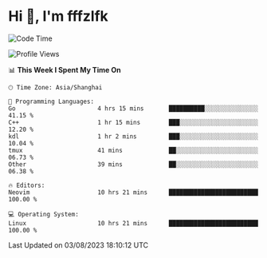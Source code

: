 # Hi 👋, I'm fffzlfk

<!--START_SECTION:waka-->
![Code Time](http://img.shields.io/badge/Code%20Time-343%20hrs%2016%20mins-blue)

![Profile Views](http://img.shields.io/badge/Profile%20Views-13-blue)

📊 **This Week I Spent My Time On** 

```text
🕑︎ Time Zone: Asia/Shanghai

💬 Programming Languages: 
Go                       4 hrs 15 mins       ██████████░░░░░░░░░░░░░░░   41.15 % 
C++                      1 hr 15 mins        ███░░░░░░░░░░░░░░░░░░░░░░   12.20 % 
kdl                      1 hr 2 mins         ███░░░░░░░░░░░░░░░░░░░░░░   10.04 % 
tmux                     41 mins             ██░░░░░░░░░░░░░░░░░░░░░░░   06.73 % 
Other                    39 mins             ██░░░░░░░░░░░░░░░░░░░░░░░   06.38 % 

🔥 Editors: 
Neovim                   10 hrs 21 mins      █████████████████████████   100.00 % 

💻 Operating System: 
Linux                    10 hrs 21 mins      █████████████████████████   100.00 % 
```


 Last Updated on 03/08/2023 18:10:12 UTC
<!--END_SECTION:waka-->
